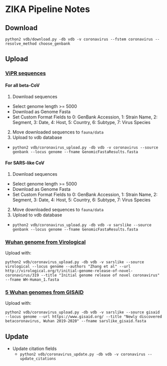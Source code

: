 # ZIKA Pipeline Notes

## Download

    python2 vdb/download.py -db vdb -v coronavirus --fstem coronavirus --resolve_method choose_genbank

## Upload

### [ViPR sequences](https://www.viprbrc.org/brc/vipr_genome_search.spg?method=ShowCleanSearch&decorator=corona)

#### For all beta-CoV

1. Download sequences
  * Select genome length >= 5000
  * Download as Genome Fasta
  * Set Custom Format Fields to 0: GenBank Accession, 1: Strain Name, 2: Segment, 3: Date, 4: Host, 5: Country, 6: Subtype, 7: Virus Species
2. Move downloaded sequences to `fauna/data`
3. Upload to vdb database
  * `python2 vdb/coronavirus_upload.py -db vdb -v coronavirus --source genbank --locus genome --fname GenomicFastaResults.fasta`

#### For SARS-like CoV

1. Download sequences
  * Select genome length >= 5000
  * Download as Genome Fasta
  * Set Custom Format Fields to 0: GenBank Accession, 1: Strain Name, 2: Segment, 3: Date, 4: Host, 5: Country, 6: Subtype, 7: Virus Species
2. Move downloaded sequences to `fauna/data`
3. Upload to vdb database
  * `python2 vdb/coronavirus_upload.py -db vdb -v sarslike --source genbank --locus genome --fname GenomicFastaResults.fasta`  

### [Wuhan genome from Virological](http://virological.org/t/initial-genome-release-of-novel-coronavirus/319)

Upload with:

    python2 vdb/coronavirus_upload.py -db vdb -v sarslike --source virological --locus genome --authors "Zhang et al" --url http://virological.org/t/initial-genome-release-of-novel-coronavirus/319 --title "Initial genome release of novel coronavirus" --fname WH-Human_1.fasta

### [5 Wuhan genomes from GISAID](https://gisaid.org)

Upload with:

    python2 vdb/coronavirus_upload.py -db vdb -v sarslike --source gisaid --locus genome --url https://www.gisaid.org/ --title "Newly discovered betacoronavirus, Wuhan 2019-2020" --fname sarslike_gisaid.fasta

## Update

* Update citation fields
  * `python2 vdb/coronavirus_update.py -db vdb -v coronavirus --update_citations`
